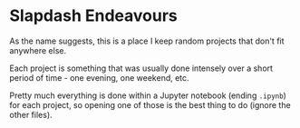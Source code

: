 
# Slapdash Endeavours

As the name suggests, this is a place I keep random projects that don't fit anywhere else.

Each project is something that was usually done intensely over a short period of time - one evening, one weekend, etc.

Pretty much everything is done within a Jupyter notebook (ending `.ipynb`) for each project, so opening one of those is the best thing to do (ignore the other files).
